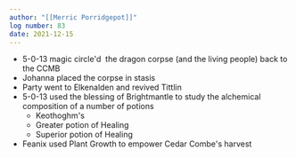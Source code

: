 ```yaml
---
author: "[[Merric Porridgepot]]"
log number: 83
date: 2021-12-15
---
```

- 5-0-13 magic circle'd  the dragon corpse (and the living people) back to the CCMB
- Johanna placed the corpse in stasis
- Party went to Elkenalden and revived Tittlin
- 5-0-13 used the blessing of Brightmantle to study the alchemical composition of a number of potions
    - Keothoghm's
    - Greater potion of Healing
    - Superior potion of Healing
- Feanix used Plant Growth to empower Cedar Combe's harvest